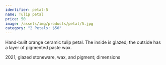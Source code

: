 ```yaml
---
identifier: petal-5
name: Tulip petal
price: 50
image: /assets/img/products/petal/5.jpg
category: "2 Petals: $50"
---
```


Hand-built orange ceramic tulip petal. The inside is glazed; the outside has a layer of pigmented paste wax.

2021; glazed stoneware, wax, and pigment; dimensions